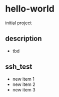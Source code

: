 # hello-world
initial project
## description
* tbd

## ssh_test
* new item 1
* new item 2
* new item 3

